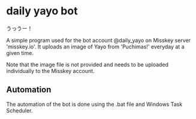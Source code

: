 # daily yayo bot
うっうー！

A simple program used for the bot account @daily_yayo on Misskey server 'misskey.io'. It uploads an image of Yayo from 'Puchimas!' everyday at a given time.

Note that the image file is not provided and needs to be uploaded individually to the Misskey account.

## Automation
The automation of the bot is done using the .bat file and Windows Task Scheduler.
